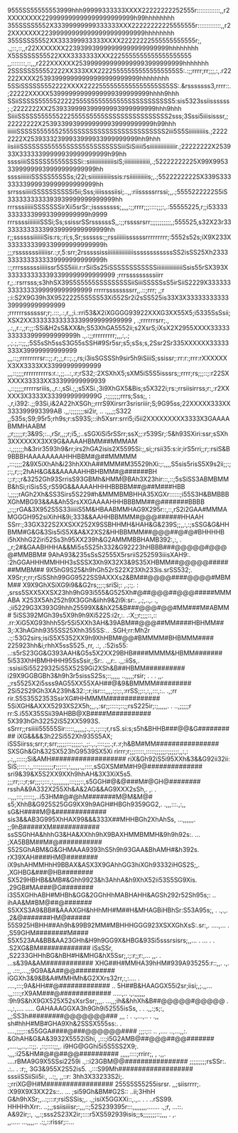 9555SS55555553999hhh99999333333XXXX22222222252555r:::::::::::::,,r2XXXXXXXX229999999999999999999999h99hhhhhhhh
355SSSS5552X33399999999333333XXX22222222225555555r:::::::::::::,,r22XXXXXXX223999999999999999999999999hhhhhhhh
355SSSS5552XX333399933333XXXX22222222555555555555r;,   .,;::,::,,r22XXXXXXX223939939999999999999999999hhhhhhhh
X5SSSSSS55522XXX3333333XXX2225555555555555555555 ,,::::::::,::,,,r222XXXXXX2539999999999999993999999999hhhhhhh
2SSSSSS55552222XX333XXX222255555555555555555S5:.:;;rrrr;rr;;;,:,.r22222XXXX253939999999999999999999999hhhhhhhh
5SSiSSSSS5552222XXXX22225555555555555555SS5SS:.&rsssssss3,rrrr::.;22222XXXXX53999999999999999399999999hhhh9hhh
SSiiSSSSS5555522222555S5555555555SSSSSSSSSSS5:sis5323ssiissssss;.;2222222XX2539339999399999993999999999hhh9hhh
SiiiiSSSSS5555552225555S5555SSSSSSSSSSSSSSSS2sss;3Sssi5iiisisssr,;22222222X25393399399999999939999999999h99hhh
iiiiiiSSSSS5555552555SSSSSSSSSSSSSSSSSSSSSSS2iii5S5Siiiiiiiiiiis.;22222222X25393332399933999933999999999hh9hhh
iisiiiiSSSSSSS55555SSSS5S5SSSSSSSiiiSiSiiiii5siiiiiiiiiiiiiiiiir.;22222222X253933X33333399999939999999999h99hh
ssssiiiiSSSSSS5555SSSSi::siiiiiiiiiiiiiiiisiS;iiiiiiiiiiiiiiiii,.;52222222225X99X995333999999939999999999999hh
ssssiiiiiiiSSSSS55SSSs;i22i;siiiiiiiiiiiiissis:rsiiiiiiiiiiiis;,.;5522222222SX339S33333333999939999999999999hh
srrsssiiiiiSSSSSSSSSSi5ii;Sss;iiiissssiisi;..,,:riisssssrrssi;,,.;5555222222S5iS3333333333393939999999999999hh
rrrsssiiiiiiSSSSSSSirXii5srSr:;issssssss;,,,,:;;rrrr;;;::::;;;:,.:55555225,r;;i53333333333399933999999999h9999
rrrssssiiiiiiiiSSSi;Ss;ssissrSSrssssssS,,:;;rssssrsrr;;;;;;;;;;;,;555525,s32X23r3333333333339939999999999999hh
r;;ssssssiiiiiiiSis:rs;:ri;s,Sr;ssssss:;;rssiiiiiissssssrrrrrrrrr;:5552s52s;iX9X233X3333333399339999999999999h
;;;rsssssssiiiiiisr.:;r,5:srr;2rsssssissiiiiiiiiiiiiiiiiissssssssssssSS2isSS25Xh23333333333333339999999999999h
::;rrrssssssiiiiissr5SS5iiii.r:rSiiSs25iSSSSSSSSSSSSiiiiiiiiiiiiiiiiiSsis55rSX393X3333333333393399999999999999
  ;rrrsssssssssiirr r,;.:rsrrsss;s3hhSX39S5S5555SSSSSSSSSiiSiiiSSSSSsS5irSiiS2229X3333333333333399999999999999
   rrrrrssssssssrr,,.::;rrr; ,;r ;:i:S2X9G39h3X95222255S5SS53Xi552Sr2i2sSS525is33X3X33333333333399999999999999
   ;rrrrrrssssssr;r;.:::,.:,r,,;i.:rri53&X2iXGGGG93922XXXG3XX55X5;i5335SsSsii;XSX2XX33333333333339999999999999
,  .;rrrrrrsrr;.,     ,.:,,r.:,;r:;;:SSi&H2sS&XX&h;S53XhGA5552ii;s2XsrS;iXsX2X2955XXXX33333333333999999999999h
.,.:;;rrrrrrrrr;,,,:,.; ,.;.;,::;;,;5S5sSh5ssS3G55sSSH#9Sr5sr;s5;sSs;s,2Ssr2Sr335XXXXXX33333333X39999999999999
,,,::;;rrrrrrrrsr::;;.r;,;,r::;.;,rs;i3isSGSSSh9sir5h9iSiiiS;ssissr;:rr:r:;rrr:rXXXXXXX3XX3333XX33999999999999
,,,::;;;;rrrrrrrrrrs:r.:,;;...:,:r;rS32;:2XSXhX5;sXM5iS5S5isssrs;;rrrr;rs;;;::;:r22SXXXXX33333XX33399999999939
.,::;;;;;rrrrrsriiis,.,r.:,sSi.;,;s5XSi.;3i9XhGX5&Bis;s5X322i;rs:;rrsiisirrss;r:,:r2XXXXX3X3333X3339999999999G
,:;;;;;;;rrrs;Sss;, :  .,r,i392:.;;93Si,i&2A22hXSGh;;rrrS9Xirsrr3srisriiir;S;9G95ss;22XXXXX333XX333399993399AB
.,,:;;;;;;;si2ir, ..  .,,,;;S322 ,;535s;S9;95r5;rh9s;r:sS93S;::ih5Xsrr:srri5;i5ii2XXXXXXXXX3333X3GAAAABMMHAABM
,;r;;;;;r;3&9S;:..,rSr,,;;r;i5,;..sSGXiSi5rSSrr;ssX;;:r539Sr;:5&h93SXiri:ssr;sSXh3XXXXXXX3XX9G&AAAAHBMM##MMMAM
.:,;;;;;;h&3rir3593h9&rr;irs2hGA2isis2X5595Si:;,si;;rsii35:s:ir;irS5rri;;r;:rsiS&B9BBBHAAAAAAAAHHHBBM#@##MMMMM
,:::;;;;2&9X5iXhAh&i23hhXXhA##MMM#M35529hXi:;:,,,,S5sis5risS5X9s2ii;;:;;:;,r;:;2hAH&G&&&AAAAAHHBHBMM#@######BH
:;:r;:;r&3252Gh93SrrisS93GBMh&HMM@BAh3X23hir:::,::;5sSiSS3ABMBMMB&hSi;riSis5S;rS59G&&AAAAHHHHBBBBM##@##M###HBB
:,;;;;rAGh2Xh&SS3Sirs5S229#h&MMMBMBHHA35XGXr::::::;i55S3H&BMBBBXGhMBG93&&A&Ah5SrsXXGAAAAHHHBBBMM##@#######BBBB
,;:;;rGA&3X952S5S33iiiiiS5M&HBAABMMHAG9X295r::,::,rS2i2GAA#MMMAMGGGH952siXihH&9i;333&&AAHHBBMMM#@@@######HHAAH
SSrr:;33GX322S2XXSXX252X9SSBHHMH&HAH&G&239S;;,,:,:;sSSG&G&HHBMM#G&G&3Sis5iS5X&A&X2XS2&HHBBMMM##@@@##@#@#BHHHHB
i5hXhhG22iri52Ss3h95XX239h&G2AMMMBBHAMB392:,:, . ,,r;2#&GAABHHHA&&Mi5s5S25h332&G92223hHBBB###@@@@@#@@@@#MMBBM#
9AhA93&235sSsS2555X5rsriiS252593iiisXAH9:.         :2hGGAHHHMMHHH3sSSSX3Xh9X32X3&9S35XHBMM##@@@@@#######MMBM##
9X5hG9S25&h9hGh52rS22X23Xh233is.srSS532;.           X9Sr;r;rr;rSiSShh99GG9522SS9AXXXs2&BM##@@@@####@@@@#MBMM##
X9X9GhXSiXG9i9&&G2rs;;;:;sriSi;: ,.;:;. :            ,srss5SXX5XXSX23hh9hG93i555&G525Xh#@##@@@##@@@#####MMMABA
X253X5Ah252h9X3GGh&iihh9&2i9i:sr:.    ,.;,..,.  .,     .;ii5229G3X393G9hhh25599X&&hX25&B###@@@#@@#MM###M#ABMM#
5iSS392MGh39s5X9h9h9Xi522S:i2r,:.    .:X;;r;;;;::,::    .rr:XiG5XG93hhh5Sr5Si5XXh3AH&39ABM##@@@##MM####HBHMM##
3;:X3hAGhh9355SS25Xhh355SS:..          .SGH;rr:Mh2r      .:;:53G2sirs;isiS5X5352XX9h9XhHBM#@@#BMMMM#BHBMMM####
225923hh&i;rhhX5ssS525.,rr,   .:,       .:52is55:        ..:s5rS23GG&G393AAH&G5s5X2XX29BHB####MMMM&HBMM#######
5i533XhHBMHHHH95SsSsir,;Sr:.    .,,r:. .,,:iiSs,.            :ssisiiSi55229325iS5X52S9Gi2XSh&B##HBMM##########
i29X9GGBGBh3&h9h3r5sissS2Ss;::,,,,, ..,,,,;rsir; .    . .  ,,. ,;rs5525X2i5sss9AG55XX55XAH##@&9&BMMMM#########
2Si52S29Gh3XA239h&32:;:r;isr:::,,,,:;:;:,:rrSS;;::,:,,:::,:..   .,;rr rir.S5S35S2353SsirXG#HHMMMM#############
5SiXGH&AXXX5293XS2X5h;,,.,:sr;;:::::;::;;rsS225ir;:;,,,,,. . ..,;;;;;r rr:S.i55X35SSii39AHBB@XB####M##########
5X393hGh32252iS52XX5993S.    sSrrr;;rsiiiii55555Sir:::::,,,,,,;.,::,:;:::;r,rsS.si:s;s5h&BHHB###@@&G##########
iXG&&&&3h22Si552Xh935S5AX;      iSSSiirss;srr;r;srr;;;;;:::;;;;;:,,;:.,.,::::;;;.;r.:r;h&BM#MM################
SXSGh&Gh&32SX523hG9539SX5Xi       rirrr;r;;;:::::,:::::;;;;;;:;;;;;:,,:,: ,.:,,:::::;Si&AMH###################
riX&Gh92iS5i95XXh&3&&G92ii32ii:        SiS;::::,:,,:::;;;;;;;;r;;;:::,:,,,,,.,,::::,sSGXSM#M#H9@##############
sri9&39&X5S2XX9XXh9hhAH&3X3XiX5s5.         ;;;rr;::;r;sr;;;:;:::,:,,,,,,,,,:::;;;::,s5GGH#@&@###M#@GH@########
rsshA&9A332X255Xh&A&2AG&&AG9XXX2sSh,.             ,.             . ..,,,:::,:::::;,..i53HM#@#@hM#######M@M&M@#
s5;XhhB&G925S25GG9XX9h9AGH#HBGh9359GG2,.                                .,,,:::.,:,,  sG&H####M@&#############
sis3&&AB3G995XhHAX99&&&333X##MHHBGh2XhAhSs,                               ...,,,,,,.  ;;9hB#####XM############
ssSSGhHA&hhhG3&HA&XXhh9hX9BAXHMMBMMH&9h9h92s:.                                  ...    ;XA5BBM##M#@###########
S52SGhABM&G&GHMAAA9393hS5h9h93GAA&BhAMH#&h392s.                                         rX39XAH####HM@########
iX9shAHMMHhH9BBAX&ASX3X9GAhhGG3hiXGh93332iHGS2S;,.                                       ,XGHBG&###@HB########
SX529HBHB&&MB#&Ghh9923&h3AhhA&h9XhX52ii53S5SG9Xis.                                       ,29GB#MA###@G########
i3S5XGHhABH#MHBh&GG&2GGhHhMABHAHH&AGSh292r52Sh95s;:         ..                            ihAA&M#BM@##@#######
S5XXS3A9&BB#&AAAXGH&hHhMH#M##H&MHAGBiHBhSr:S53A95s;,    . .,.,.                           ,2&@#######HM@######
55S925HBHH##Ah9h&99B92MM#MBHHHGGG923XSXXGhXsS:.sr:,.     ....,...   .                     ,S59GHM########M####
S5X523AA&BB&AA23GHh&H9h9GG9X&HBG&93Si5sssrsisrs;,,...   .    ... . .                     .S2XG&BM#############
iSsSSr,     ,S2233GHHhBG&hBH#H&MHG&hX5Ssr;,:;:r;;r:,...   ,,.  .                       ...s&39A&AM############
                     XHG##H#MMHA39hHM#939A935255:r::,,. .,. ,,                  .:::,...,;9G9A&A##@@##########
                       iGGXh3&9&B&A#MMHMh&G2XXrs32rr,:,:....                .   ....,:::;9A&HH##@#############
                  ..         5H##B&HAAGGX55i2sr;iisi;,;.,,...                   .,,::::;rX9AM###@#############
.....,..  .,.,,,,,,            :9h9S&hX9GX525X52sXsrSsr;,,,.                     ...,,;ih&&hhXh&B##@@@@@#@@@@@
. ..,:,.... .....                GAHAAAGGXA3h9Gh9i52555isSs,       .    . .,,:;s;:, ,,;SS3h#########@@@@@@@###
,,, : . .,...,.. .         .,,   sh#hhH#MB#GHA9Xh&2SSSX555ss:.           . ....,;;;;::s55GGA####@###@@@@@@####
;;;:;:: .. ,....      ..,...,,:.  &GhAH&G&A&3932X5552iShi,                       ,:::;i5G2AMB@##@@@##@@#######
,.....,,..,.::;;.    ,::;::::;;,. i9HG@GGhi5i5S5SS2X9;.                          .,,,:i25&HM#@#@##@@##########
,,,,,::::;rrirr;, ,      .,,. ....rBMA9G9X5SSsi2259i                              .,::i23GBM@@################
;;;;;;;;;rsSSr:.  .:..  .   :r;,   3G3&955X2S52is5.                              .,:::S99Mh###################
sssiiSSiiSii5i:,   ..:;, ,,::r:    3hh3X33233S2i;.                                :;rriXG@H#M#################
255S5S55255isrsr. ,,;siisrrrr;.   :X99X9X3XX22s::.. ...                           ;si59Gh&BM#G2S::   ..ii;3HhH
G&h9hXSr;,..:;:::r;rsiSSSis;,.  .,;isiX5GGXXi::,.,.. . .                        ..rSS99.                      
HHHHhXrr:. ..;,;ssiisiiisr;:,,,::;52S239395r:::,,,,,,,,.......    .,;r,     ...::.                            
A&92ir;:, .,,:;sss2S23X2ir;::::r5XS592939isis;;s;;;;;;;::;,,,   .  ,.                                         
,,.....           ...,,,,..  .:;,::rissr;::...                                                                
                                                                                                              
